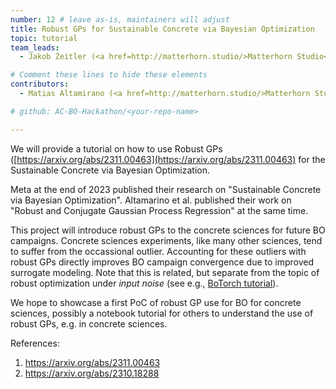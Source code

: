 ```yaml
---
number: 12 # leave as-is, maintainers will adjust
title: Robust GPs for Sustainable Concrete via Bayesian Optimization
topic: tutorial
team_leads:
  - Jakob Zeitler (<a href=http://matterhorn.studio/>Matterhorn Studio</a>)

# Comment these lines to hide these elements
contributors:
  - Matias Altamirano (<a href=http://matterhorn.studio/>Matterhorn Studio</a>)

# github: AC-BO-Hackathon/<your-repo-name>

---
```


We will provide a tutorial on how to use Robust GPs ([https://arxiv.org/abs/2311.00463](https://arxiv.org/abs/2311.00463) for the Sustainable Concrete via Bayesian Optimization.

Meta at the end of 2023 published their research on "Sustainable Concrete via Bayesian Optimization". Altamarino et al. published their work on "Robust and Conjugate Gaussian Process Regression" at the same time.

This project will introduce robust GPs to the concrete sciences for future BO campaigns. Concrete sciences experiments, like many other sciences, tend to suffer from the occassional outlier. Accounting for these outliers with robust GPs directly improves BO campaign convergence due to improved surrogate modeling. Note that this is related, but separate from the topic of robust optimization under *input noise* (see e.g., [BoTorch tutorial](https://botorch.org/tutorials/robust_multi_objective_bo)).

We hope to showcase a first PoC of robust GP use for BO for concrete sciences, possibly a notebook tutorial for others to understand the use of robust GPs, e.g. in concrete sciences.

References:
1. https://arxiv.org/abs/2311.00463
2. https://arxiv.org/abs/2310.18288
